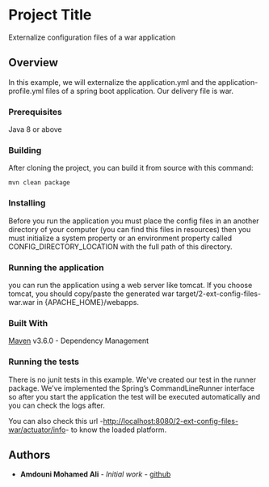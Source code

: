 # Project Title

Externalize configuration files of a war application

## Overview

In this example, we will externalize the application.yml and the application-profile.yml files of a spring boot application. Our delivery file is war.

### Prerequisites

Java 8 or above

### Building

After cloning the project, you can build it from source with this command:

```
mvn clean package
```

### Installing

Before you run the application you must place the config files in an another directory of your computer
(you can find this files in resources) then you must initialize a system property or an environment property called CONFIG_DIRECTORY_LOCATION
with the full path of this directory.

### Running the application

you can run the application using a web server like tomcat. If you choose tomcat, you should copy/paste the generated
war target/2-ext-config-files-war.war in {APACHE_HOME}/webapps.

### Built With

[Maven](https://maven.apache.org/) v3.6.0 - Dependency Management


### Running the tests

There is no junit tests in this example. We've created our test in the runner package. We've implemented the Spring’s CommandLineRunner interface
 so after you start the application the test will be executed automatically and you can check the logs after.

You can also check this url -[http://localhost:8080/2-ext-config-files-war/actuator/info](http://localhost:8080/2-ext-config-files-war/actuator/info)- to know the loaded platform.

## Authors

* **Amdouni Mohamed Ali** - *Initial work* - [github](https://github.com/amdouni-mohamed-ali)
